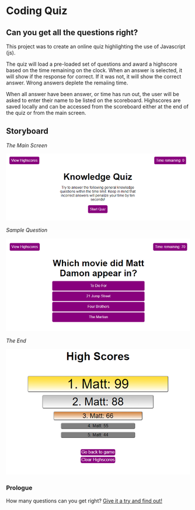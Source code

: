 # Coding Quiz

## Can you get all the questions right?

This project was to create an online quiz highlighting the use of Javascript (js).

 The quiz will load a pre-loaded set of questions and award a highscore based on the time remaining on the clock. When an answer is selected, it will show if the response for correct. If it was not, it will show the correct answer. Wrong answers deplete the remaiing time. 

 When all answer have been answer, or time has run out, the user will be asked to enter their name to be listed on the scoreboard. Highscores are saved locally and can be accessed from the scoreboard either at the end of the quiz or from the main screen.



## Storyboard

_The Main Screen_

![Splash screen where the page will load and introduce the quiz](/Assets/Screenshots/Capture1.PNG "The Welcome Screen")


_Sample Question_

![A sample question taken from the quiz](/Assets/Screenshots/Capture2.PNG "A random question")

_The End_

![Showing all the local highscores](/Assets/Screenshots/Capture3.PNG "The Scoreboard")

### Prologue

 How many questions can you get right? 
 [Give it a try and find out!](https://tehshaw.github.io/Multi-Choice_Test/)